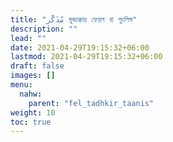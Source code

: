```yaml
---
title: "مُذَكَّر মুজাক্কার ফেয়ল বা পুংলিঙ্গ"
description: ""
lead: ""
date: 2021-04-29T19:15:32+06:00
lastmod: 2021-04-29T19:15:32+06:00
draft: false
images: []
menu: 
  nahw:
    parent: "fel_tadhkir_taanis"
weight: 10
toc: true
---
```



